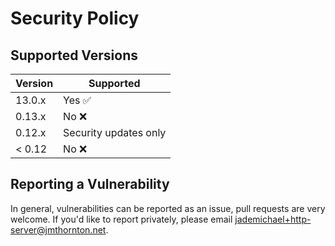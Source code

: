 # Security Policy

## Supported Versions

| Version | Supported              |
|---------|------------------------|
| 13.0.x  | Yes :white_check_mark: |
| 0.13.x  | No :x:                 |
| 0.12.x  | Security updates only  |
| < 0.12  | No :x:                 |

## Reporting a Vulnerability

In general, vulnerabilities can be reported as an issue, pull requests are very welcome. If you'd like to report privately, please email jademichael+http-server@jmthornton.net.
